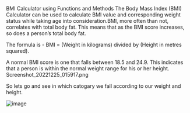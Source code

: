 BMI Calculator using Functions and Methods
The Body Mass Index (BMI) Calculator can be used to calculate BMI value and corresponding weight status while taking age into consideration.BMI, more often than not, correlates with total body fat. This means that as the BMI score increases, so does a person’s total body fat.

The formula is  - BMI = (Weight in kilograms) divided by (Height in metres squared).

A normal BMI score is one that falls between 18.5 and 24.9. This indicates that a person is within the normal weight range for his or her height. Screenshot_20221225_015917.png

So lets go and see in which catogary we fall according to our weight and height.




![image](https://user-images.githubusercontent.com/119883273/209462034-846cd4b0-740b-4b68-ba14-69b625854dc7.png)
